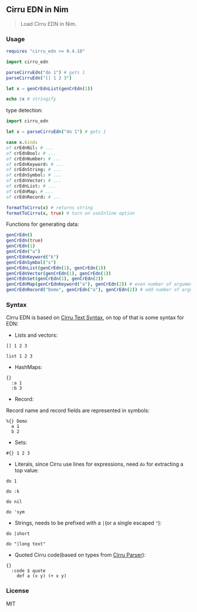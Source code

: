 
Cirru EDN in Nim
----

> Load Cirru EDN in Nim.

### Usage

```nim
requires "cirru_edn >= 0.4.10"
```

```nim
import cirru_edn

parseCirruEdn("do 1") # gets 1
parseCirruEdn("[] 1 2 3")

let x = genCrEdnList(genCrEdn(1))

echo $x # stringify
```

type detection:

```nim
import cirru_edn

let x = parseCirruEdn("do 1") # gets 1

case x.kind:
of crEdnNil: # ...
of crEdnBool: # ...
of crEdnNumber: # ...
of crEdnKeyword: # ...
of crEdnString: # ...
of crEdnSymbol: # ...
of crEdnVector: # ...
of crEdnList: # ...
of crEdnMap: # ...
of crEdnRecord: # ...

formatToCirru(x) # returns string
formatToCirru(x, true) # turn on useInline option
```

Functions for generating data:

```nim
genCrEdn()
genCrEdn(true)
genCrEdn(1)
genCrEdn("a")
genCrEdnKeyword("k")
genCrEdnSymbol("s")
genCrEdnList(genCrEdn(1), genCrEdn(1))
genCrEdnVector(genCrEdn(1), genCrEdn(1))
genCrEdnSet(genCrEdn(1), genCrEdn(2))
genCrEdnMap(genCrEdnKeyword("a"), genCrEdn(2)) # even number of arguments
genCrEdnRecord("Demo", genCrEdn("a"), genCrEdn(2)) # odd number of arguments, string keys
```

### Syntax

Cirru EDN is based on [Cirru Text Syntax](http://text.cirru.org/), on top of that is some syntax for EDN:

- Lists and vectors:

```cirru
[] 1 2 3
```

```cirru
list 1 2 3
```

- HashMaps:

```cirru
{}
  :a 1
  :b 3
```

- Record:

Record name and record fields are represented in symbols:

```cirru
%{} Demo
  a 1
  b 2
```

- Sets:

```cirru
#{} 1 2 3
```

- Literals, since Cirru use lines for expressions, need `do` for extracting a top value:

```cirru
do 1
```

```cirru
do :k
```

```cirru
do nil
```

```cirru
do 'sym
```

- Strings, needs to be prefixed with a `|`(or a single escaped `"`):

```cirru
do |short
```

```cirru
do "|long text"
```

- Quoted Cirru code(based on types from [Cirru Parser](https://github.com/Cirru/parser.nim)):

```cirru
{}
  :code $ quote
    def a (x y) (+ x y)
```

### License

MIT
